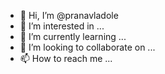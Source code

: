 - 👋 Hi, I’m @pranavladole
- 👀 I’m interested in ...
- 🌱 I’m currently learning ...
- 💞️ I’m looking to collaborate on ...
- 📫 How to reach me ...

<!---
pranavladole/pranavladole is a ✨ special ✨ repository because its `README.md` (this file) appears on your GitHub profile.
You can click the Preview link to take a look at your changes.
--->
